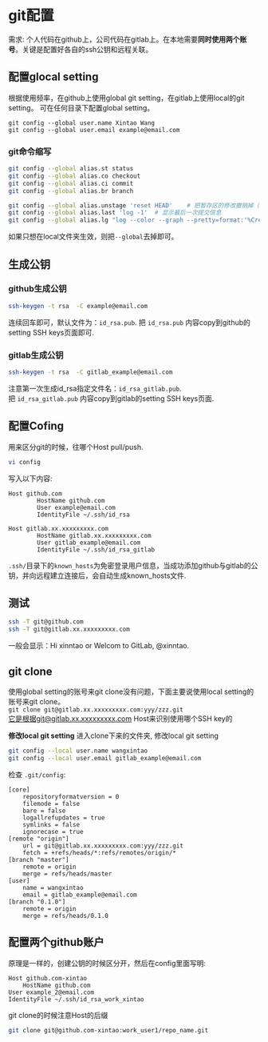 # git配置

需求: 个人代码在github上，公司代码在gitlab上。在本地需要**同时使用两个账号**。关键是配置好各自的ssh公钥和远程关联。

## 配置glocal setting
根据使用频率，在github上使用global git setting，在gitlab上使用local的git setting。
可在任何目录下配置global setting。
```git
git config --global user.name Xintao Wang
git config --global user.email example@email.com
```

### git命令缩写
```bash
git config --global alias.st status
git config --global alias.co checkout
git config --global alias.ci commit
git config --global alias.br branch

git config --global alias.unstage 'reset HEAD'    # 把暂存区的修改撤销掉（unstage）
git config --global alias.last 'log -1'  # 显示最后一次提交信息
git config --global alias.lg "log --color --graph --pretty=format:'%Cred%h%Creset -%C(yellow)%d%Creset %s %Cgreen(%cr) %C(bold blue)<%an>%Creset' --abbrev-commit"
```
如果只想在local文件夹生效，则把`--global`去掉即可。

## 生成公钥
### github生成公钥
```bash
ssh-keygen -t rsa  -C example@email.com
```
连续回车即可，默认文件为：`id_rsa.pub`. 把 `id_rsa.pub` 内容copy到github的setting SSH keys页面即可.

### gitlab生成公钥
```bash
ssh-keygen -t rsa  -C gitlab_example@email.com
```
注意第一次生成id_rsa指定文件名：`id_rsa_gitlab.pub`. <br>
把 `id_rsa_gitlab.pub` 内容copy到gitlab的setting SSH keys页面.

## 配置Cofing
用来区分git的时候，往哪个Host pull/push.
```bash
vi config
```
写入以下内容:
```
Host github.com
        HostName github.com
        User example@email.com
        IdentityFile ~/.ssh/id_rsa

Host gitlab.xx.xxxxxxxxx.com
        HostName gitlab.xx.xxxxxxxxx.com
        User gitlab_example@email.com
        IdentityFile ~/.ssh/id_rsa_gitlab
```

`.ssh/`目录下的`known_hosts`为免密登录用户信息，当成功添加github与gitlab的公钥，并向远程建立连接后，会自动生成known_hosts文件.

## 测试
```bash
ssh -T git@github.com
ssh -T git@gitlab.xx.xxxxxxxxx.com
```
一般会显示：Hi xinntao or Welcom to GitLab, @xinntao.

## git clone
使用global setting的账号来git clone没有问题，下面主要说使用local setting的账号来git clone。<br>
`git clone git@gitlab.xx.xxxxxxxxx.com:yyy/zzz.git`<br>
它是根据git@gitlab.xx.xxxxxxxxx.com Host来识别使用哪个SSH key的

**修改local git setting**
进入clone下来的文件夹, 修改local git setting
```bash
git config --local user.name wangxintao
git config --local user.email gitlab_example@email.com
```

检查 `.git/config`:
```
[core]
	repositoryformatversion = 0
	filemode = false
	bare = false
	logallrefupdates = true
	symlinks = false
	ignorecase = true
[remote "origin"]
	url = git@gitlab.xx.xxxxxxxxx.com:yyy/zzz.git
	fetch = +refs/heads/*:refs/remotes/origin/*
[branch "master"]
	remote = origin
	merge = refs/heads/master
[user]
	name = wangxintao
	email = gitlab_example@email.com
[branch "0.1.0"]
	remote = origin
	merge = refs/heads/0.1.0
```

## 配置两个github账户
原理是一样的，创建公钥的时候区分开，然后在config里面写明:
```
Host github.com-xintao
	HostName github.com
User example_2@email.com
IdentityFile ~/.ssh/id_rsa_work_xintao
```
git clone的时候注意Host的后缀
```bash
git clone git@github.com-xintao:work_user1/repo_name.git
```